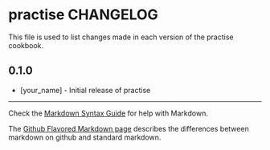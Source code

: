 # practise CHANGELOG

This file is used to list changes made in each version of the practise cookbook.

## 0.1.0
- [your_name] - Initial release of practise

- - -
Check the [Markdown Syntax Guide](http://daringfireball.net/projects/markdown/syntax) for help with Markdown.

The [Github Flavored Markdown page](http://github.github.com/github-flavored-markdown/) describes the differences between markdown on github and standard markdown.
